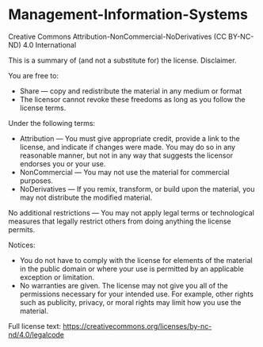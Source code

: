 # Management-Information-Systems
Creative Commons Attribution-NonCommercial-NoDerivatives (CC BY-NC-ND) 4.0 International

This is a summary of (and not a substitute for) the license. Disclaimer.

You are free to:

- Share — copy and redistribute the material in any medium or format
- The licensor cannot revoke these freedoms as long as you follow the license terms.

Under the following terms:

- Attribution — You must give appropriate credit, provide a link to the license, and indicate if changes were made. You may do so in any reasonable manner, but not in any way that suggests the licensor endorses you or your use.
- NonCommercial — You may not use the material for commercial purposes.
- NoDerivatives — If you remix, transform, or build upon the material, you may not distribute the modified material.

No additional restrictions — You may not apply legal terms or technological measures that legally restrict others from doing anything the license permits.

Notices:

- You do not have to comply with the license for elements of the material in the public domain or where your use is permitted by an applicable exception or limitation.
- No warranties are given. The license may not give you all of the permissions necessary for your intended use. For example, other rights such as publicity, privacy, or moral rights may limit how you use the material.

Full license text: https://creativecommons.org/licenses/by-nc-nd/4.0/legalcode
